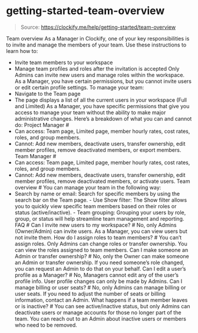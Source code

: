 # getting-started-team-overview

> Source: https://clockify.me/help/getting-started/team-overview

Team overview
As a Manager in Clockify, one of your key responsibilities is to invite and manage the members of your team.
Use these instructions to learn how to:
- Invite team members to your workspace
- Manage team profiles and roles after the invitation is accepted
Only Admins can invite new users and manage roles within the workspace. As a Manager, you have certain permissions, but you cannot invite users or edit certain profile settings.
To manage your team:
- Navigate to the Team page
- The page displays a list of all the current users in your workspace (Full and Limited)
As a Manager, you have specific permissions that give you access to manage your team without the ability to make major administrative changes. Here’s a breakdown of what you can and cannot do:
Project Manager #
- Can access: Team page, Limited page, member hourly rates, cost rates, roles, and group members.
- Cannot: Add new members, deactivate users, transfer ownership, edit member profiles, remove deactivated members, or export members.
Team Manager #
- Can access: Team page, Limited page, member hourly rates, cost rates, roles, and group members.
- Cannot: Add new members, deactivate users, transfer ownership, edit member profiles, remove deactivated members, or activate users.
Team overview #
You can manage your team in the following way:
- Search by name or email:
Search for specific members by using the search bar on the Team page. - Use Show filter:
The Show filter allows you to quickly view specific team members based on their roles or status (active/inactive). - Team grouping:
Grouping your users by role, group, or status will help streamline team management and reporting.
FAQ #
Can I invite new users to my workspace? #
No, only Admins (Owner/Admin) can invite users. As a Manager, you can view users but not invite them.
How do I assign roles to team members? #
You can’t assign roles. Only Admins can change roles or transfer ownership. You can view the roles assigned to team members.
Can I make someone an Admin or transfer ownership? #
No, only the Owner can make someone an Admin or transfer ownership. If you need someone’s role changed, you can request an Admin to do that on your behalf.
Can I edit a user’s profile as a Manager? #
No, Managers cannot edit any of the user’s profile info. User profile changes can only be made by Admins.
Can I manage billing or user seats? #
No, only Admins can manage billing or user seats. If you need to adjust the number of seats or billing information, contact an Admin.
What happens if a team member leaves or is inactive? #
You can see active/inactive status, but only Admins can deactivate users or manage accounts for those no longer part of the team. You can reach out to an Admin about inactive users or members who need to be removed.